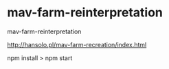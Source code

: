 # mav-farm-reinterpretation
mav-farm-reinterpretation

http://hansolo.pl/mav-farm-recreation/index.html

npm install > npm start

